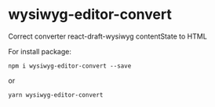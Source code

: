 # wysiwyg-editor-convert
Correct converter react-draft-wysiwyg contentState to HTML

For install package: 

`npm i wysiwyg-editor-convert --save`

or

`yarn wysiwyg-editor-convert`
